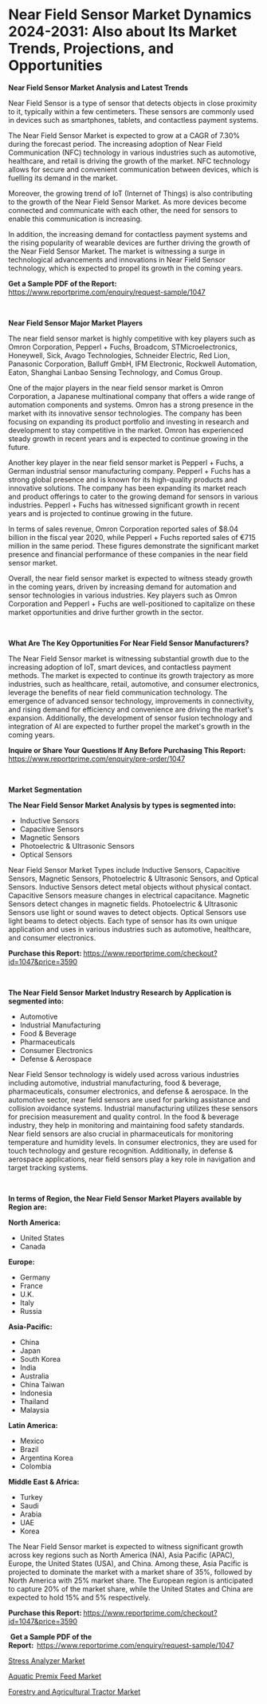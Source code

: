<p><h1>Near Field Sensor Market Dynamics 2024-2031: Also about Its Market Trends, Projections, and Opportunities</h1></p><p><strong>Near Field Sensor Market Analysis and Latest Trends</strong></p>
<p><p>Near Field Sensor is a type of sensor that detects objects in close proximity to it, typically within a few centimeters. These sensors are commonly used in devices such as smartphones, tablets, and contactless payment systems.</p><p>The Near Field Sensor Market is expected to grow at a CAGR of 7.30% during the forecast period. The increasing adoption of Near Field Communication (NFC) technology in various industries such as automotive, healthcare, and retail is driving the growth of the market. NFC technology allows for secure and convenient communication between devices, which is fuelling its demand in the market.</p><p>Moreover, the growing trend of IoT (Internet of Things) is also contributing to the growth of the Near Field Sensor Market. As more devices become connected and communicate with each other, the need for sensors to enable this communication is increasing.</p><p>In addition, the increasing demand for contactless payment systems and the rising popularity of wearable devices are further driving the growth of the Near Field Sensor Market. The market is witnessing a surge in technological advancements and innovations in Near Field Sensor technology, which is expected to propel its growth in the coming years.</p></p>
<p><strong>Get a Sample PDF of the Report:&nbsp;</strong> <a href="https://www.reportprime.com/enquiry/request-sample/1047">https://www.reportprime.com/enquiry/request-sample/1047</a></p>
<p>&nbsp;</p>
<p><strong>Near Field Sensor Major Market Players</strong></p>
<p><p>The near field sensor market is highly competitive with key players such as Omron Corporation, Pepperl + Fuchs, Broadcom, STMicroelectronics, Honeywell, Sick, Avago Technologies, Schneider Electric, Red Lion, Panasonic Corporation, Balluff GmbH, IFM Electronic, Rockwell Automation, Eaton, Shanghai Lanbao Sensing Technology, and Comus Group.</p><p>One of the major players in the near field sensor market is Omron Corporation, a Japanese multinational company that offers a wide range of automation components and systems. Omron has a strong presence in the market with its innovative sensor technologies. The company has been focusing on expanding its product portfolio and investing in research and development to stay competitive in the market. Omron has experienced steady growth in recent years and is expected to continue growing in the future.</p><p>Another key player in the near field sensor market is Pepperl + Fuchs, a German industrial sensor manufacturing company. Pepperl + Fuchs has a strong global presence and is known for its high-quality products and innovative solutions. The company has been expanding its market reach and product offerings to cater to the growing demand for sensors in various industries. Pepperl + Fuchs has witnessed significant growth in recent years and is projected to continue growing in the future.</p><p>In terms of sales revenue, Omron Corporation reported sales of $8.04 billion in the fiscal year 2020, while Pepperl + Fuchs reported sales of €715 million in the same period. These figures demonstrate the significant market presence and financial performance of these companies in the near field sensor market. </p><p>Overall, the near field sensor market is expected to witness steady growth in the coming years, driven by increasing demand for automation and sensor technologies in various industries. Key players such as Omron Corporation and Pepperl + Fuchs are well-positioned to capitalize on these market opportunities and drive further growth in the sector.</p></p>
<p>&nbsp;</p>
<p><strong>What Are The Key Opportunities For Near Field Sensor Manufacturers?</strong></p>
<p><p>The Near Field Sensor market is witnessing substantial growth due to the increasing adoption of IoT, smart devices, and contactless payment methods. The market is expected to continue its growth trajectory as more industries, such as healthcare, retail, automotive, and consumer electronics, leverage the benefits of near field communication technology. The emergence of advanced sensor technology, improvements in connectivity, and rising demand for efficiency and convenience are driving the market's expansion. Additionally, the development of sensor fusion technology and integration of AI are expected to further propel the market's growth in the coming years.</p></p>
<p><strong>Inquire or Share Your Questions If Any Before Purchasing This Report:</strong> <a href="https://www.reportprime.com/enquiry/pre-order/1047">https://www.reportprime.com/enquiry/pre-order/1047</a></p>
<p>&nbsp;</p>
<p><strong>Market Segmentation</strong></p>
<p><strong>The Near Field Sensor Market Analysis by types is segmented into:</strong></p>
<p><ul><li>Inductive Sensors</li><li>Capacitive Sensors</li><li>Magnetic Sensors</li><li>Photoelectric & Ultrasonic Sensors</li><li>Optical Sensors</li></ul></p>
<p><p>Near Field Sensor Market Types include Inductive Sensors, Capacitive Sensors, Magnetic Sensors, Photoelectric & Ultrasonic Sensors, and Optical Sensors. Inductive Sensors detect metal objects without physical contact. Capacitive Sensors measure changes in electrical capacitance. Magnetic Sensors detect changes in magnetic fields. Photoelectric & Ultrasonic Sensors use light or sound waves to detect objects. Optical Sensors use light beams to detect objects. Each type of sensor has its own unique application and uses in various industries such as automotive, healthcare, and consumer electronics.</p></p>
<p><strong>Purchase this Report:&nbsp;</strong><a href="https://www.reportprime.com/checkout?id=1047&price=3590">https://www.reportprime.com/checkout?id=1047&price=3590</a></p>
<p>&nbsp;</p>
<p><strong>The Near Field Sensor Market Industry Research by Application is segmented into:</strong></p>
<p><ul><li>Automotive</li><li>Industrial Manufacturing</li><li>Food & Beverage</li><li>Pharmaceuticals</li><li>Consumer Electronics</li><li>Defense & Aerospace</li></ul></p>
<p><p>Near Field Sensor technology is widely used across various industries including automotive, industrial manufacturing, food & beverage, pharmaceuticals, consumer electronics, and defense & aerospace. In the automotive sector, near field sensors are used for parking assistance and collision avoidance systems. Industrial manufacturing utilizes these sensors for precision measurement and quality control. In the food & beverage industry, they help in monitoring and maintaining food safety standards. Near field sensors are also crucial in pharmaceuticals for monitoring temperature and humidity levels. In consumer electronics, they are used for touch technology and gesture recognition. Additionally, in defense & aerospace applications, near field sensors play a key role in navigation and target tracking systems.</p></p>
<p>&nbsp;</p>
<p><strong>In terms of Region, the Near Field Sensor Market Players available by Region are:</strong></p>
<p>
    <p> <strong> North America: </strong>
        <ul>
            <li>United States</li>
            <li>Canada</li>
        </ul>
        </p> 
    <p> <strong> Europe: </strong>
        <ul>
            <li>Germany</li>
            <li>France</li>
            <li>U.K.</li>
            <li>Italy</li>
            <li>Russia</li>
        </ul>
        </p> 
    <p> <strong> Asia-Pacific: </strong>
        <ul>
            <li>China</li>
            <li>Japan</li>
            <li>South Korea</li>
            <li>India</li>
            <li>Australia</li>
            <li>China Taiwan</li>
            <li>Indonesia</li>
            <li>Thailand</li>
            <li>Malaysia</li>
        </ul>
        </p> 
    <p> <strong> Latin America: </strong>
        <ul>
            <li>Mexico</li>
            <li>Brazil</li>
            <li>Argentina Korea</li>
            <li>Colombia</li>
        </ul>
        </p> 
    <p> <strong> Middle East & Africa: </strong>
        <ul>
            <li>Turkey</li>
            <li>Saudi</li>
            <li>Arabia</li>
            <li>UAE</li>
            <li>Korea</li>
        </ul>
    </p>
    </p>
<p><p>The Near Field Sensor market is expected to witness significant growth across key regions such as North America (NA), Asia Pacific (APAC), Europe, the United States (USA), and China. Among these, Asia Pacific is projected to dominate the market with a market share of 35%, followed by North America with 25% market share. The European region is anticipated to capture 20% of the market share, while the United States and China are expected to hold 15% and 5% respectively.</p></p>
<p><strong>Purchase this Report: </strong><a href="https://www.reportprime.com/checkout?id=1047&price=3590">https://www.reportprime.com/checkout?id=1047&price=3590</a></p>
<p>&nbsp;<strong>Get a Sample PDF of the Report:&nbsp;&nbsp;</strong><a href="https://www.reportprime.com/enquiry/request-sample/1047">https://www.reportprime.com/enquiry/request-sample/1047</a></p>
<p><strong></strong></p>
<p><p><a href="https://view.publitas.com/reportprime-1/stress-analyzer-market-research-report-provides-thorough-industry-overview-which-offers-an-in-depth-analysis-of-product-trends-and-new-market-divisions/">Stress Analyzer Market</a></p><p><a href="https://issuu.com/reportprime-2/docs/aquatic-premix-feed-market-size-2030.pptx">Aquatic Premix Feed Market</a></p><p><a href="https://issuu.com/reportprime-2/docs/forestry-and-agricultural-tractor-market-size-2030">Forestry and Agricultural Tractor Market</a></p></p>